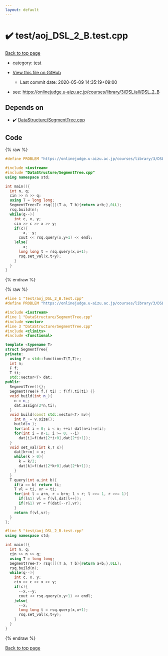 ```yaml
---
layout: default
---
```


<!-- mathjax config similar to math.stackexchange -->
<script type="text/javascript" async
  src="https://cdnjs.cloudflare.com/ajax/libs/mathjax/2.7.5/MathJax.js?config=TeX-MML-AM_CHTML">
</script>
<script type="text/x-mathjax-config">
  MathJax.Hub.Config({
    TeX: { equationNumbers: { autoNumber: "AMS" }},
    tex2jax: {
      inlineMath: [ ['$','$'] ],
      processEscapes: true
    },
    "HTML-CSS": { matchFontHeight: false },
    displayAlign: "left",
    displayIndent: "2em"
  });
</script>

<script type="text/javascript" src="https://cdnjs.cloudflare.com/ajax/libs/jquery/3.4.1/jquery.min.js"></script>
<script src="https://cdn.jsdelivr.net/npm/jquery-balloon-js@1.1.2/jquery.balloon.min.js" integrity="sha256-ZEYs9VrgAeNuPvs15E39OsyOJaIkXEEt10fzxJ20+2I=" crossorigin="anonymous"></script>
<script type="text/javascript" src="../../assets/js/copy-button.js"></script>
<link rel="stylesheet" href="../../assets/css/copy-button.css" />


# :heavy_check_mark: test/aoj_DSL_2_B.test.cpp

<a href="../../index.html">Back to top page</a>

* category: <a href="../../index.html#098f6bcd4621d373cade4e832627b4f6">test</a>
* <a href="{{ site.github.repository_url }}/blob/master/test/aoj_DSL_2_B.test.cpp">View this file on GitHub</a>
    - Last commit date: 2020-05-09 14:35:19+09:00


* see: <a href="https://onlinejudge.u-aizu.ac.jp/courses/library/3/DSL/all/DSL_2_B">https://onlinejudge.u-aizu.ac.jp/courses/library/3/DSL/all/DSL_2_B</a>


## Depends on

* :heavy_check_mark: <a href="../../library/DataStructure/SegmentTree.cpp.html">DataStructure/SegmentTree.cpp</a>


## Code

<a id="unbundled"></a>
{% raw %}
```cpp
#define PROBLEM "https://onlinejudge.u-aizu.ac.jp/courses/library/3/DSL/all/DSL_2_B"

#include <iostream>
#include "DataStructure/SegmentTree.cpp"
using namespace std;

int main(){
  int n, q;
  cin >> n >> q;
  using T = long long;
  SegmentTree<T> rsq([](T a, T b){return a+b;},0LL);
  rsq.build(n);
  while(q--){
    int c, x, y;
    cin >> c >> x >> y;
    if(c){
      --x,--y;
      cout << rsq.query(x,y+1) << endl;
    }else{
      --x;
      long long t = rsq.query(x,x+1);
      rsq.set_val(x,t+y);
    }
  }
}

```
{% endraw %}

<a id="bundled"></a>
{% raw %}
```cpp
#line 1 "test/aoj_DSL_2_B.test.cpp"
#define PROBLEM "https://onlinejudge.u-aizu.ac.jp/courses/library/3/DSL/all/DSL_2_B"

#include <iostream>
#line 1 "DataStructure/SegmentTree.cpp"
#include <vector>
#line 3 "DataStructure/SegmentTree.cpp"
#include <climits>
#include <functional>

template <typename T>
struct SegmentTree{
private:
  using F = std::function<T(T,T)>;
  int n;
  F f;
  T ti;
  std::vector<T> dat;
public:
  SegmentTree(){};
  SegmentTree(F f,T ti) : f(f),ti(ti) {}
  void build(int n_){
    n = n_;
    dat.assign(2*n,ti);
  }
  void build(const std::vector<T> &v){
    int n_ = v.size();
    build(n_);
    for(int i = 0; i < n; ++i) dat[n+i]=v[i];
    for(int i = n-1; i >= 0; --i)
      dat[i]=f(dat[2*i+0],dat[2*i+1]);
  }
  void set_val(int k,T x){
    dat[k+=n] = x;
    while(k > 0){
      k = k/2;
      dat[k]=f(dat[2*k+0],dat[2*k+1]);
    }
  }
  T query(int a,int b){
    if(a == b) return ti;
    T vl = ti, vr = ti;
    for(int l = a+n, r = b+n; l < r; l >>= 1, r >>= 1){
      if(l&1) vl = f(vl,dat[l++]);
      if(r&1) vr = f(dat[--r],vr);
    }
    return f(vl,vr);
  }
};

#line 5 "test/aoj_DSL_2_B.test.cpp"
using namespace std;

int main(){
  int n, q;
  cin >> n >> q;
  using T = long long;
  SegmentTree<T> rsq([](T a, T b){return a+b;},0LL);
  rsq.build(n);
  while(q--){
    int c, x, y;
    cin >> c >> x >> y;
    if(c){
      --x,--y;
      cout << rsq.query(x,y+1) << endl;
    }else{
      --x;
      long long t = rsq.query(x,x+1);
      rsq.set_val(x,t+y);
    }
  }
}

```
{% endraw %}

<a href="../../index.html">Back to top page</a>

